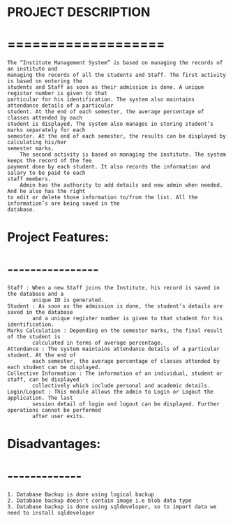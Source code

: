  # PROJECT DESCRIPTION
 # ===================

	The “Institute Management System” is based on managing the records of an institute and
	managing the records of all the students and Staff. The first activity is based on entering the
	students and Staff as soon as their admission is done. A unique register number is given to that
	particular for his identification. The system also maintains attendance details of a particular
	student. At the end of each semester, the average percentage of classes attended by each
	student is displayed. The system also manages in storing student’s marks separately for each
	semester. At the end of each semester, the results can be displayed by calculating his/her
	semester marks.
		The second activity is based on managing the institute. The system keeps the record of the fee
	payment done by each student. It also records the information and salary to be paid to each
	staff members.
		Admin has the authority to add details and new admin when needed. And he also has the right
	to edit or delete those information to/from the list. All the information’s are being saved in the
	database.

 # Project Features:
 # ----------------

	Staff : When a new Staff joins the Institute, his record is saved in the database and a
			unique ID is generated.
	Student : As soon as the admission is done, the student’s details are saved in the database
			and a unique register number is given to that student for his identification.
	Marks Calculation : Depending on the semester marks, the final result of the student is
			calculated in terms of average percentage.
	Attendance : The system maintains attendance details of a particular student. At the end of
			each semester, the average percentage of classes attended by each student can be displayed.
	Collective Information : The information of an individual, student or staff, can be displayed
			collectively which include personal and academic details.
	Login/Logout : This module allows the admin to Login or Logout the application. The last
			session detail of login and logout can be displayed. Further operations cannot be performed
			after user exits.
 
  # Disadvantages:
  # -------------
  	1. Database Backup is done using logical backup
  	2. Database backup doesn't contain image i.e blob data type
  	3. Database backup is done using sqldeveloper, so to import data we need to install sqldeveloper


